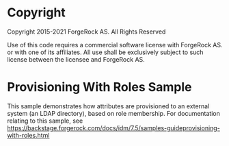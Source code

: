 Copyright
=============
Copyright 2015-2021 ForgeRock AS. All Rights Reserved

Use of this code requires a commercial software license with ForgeRock AS.
or with one of its affiliates. All use shall be exclusively subject
to such license between the licensee and ForgeRock AS.

Provisioning With Roles Sample
==============================

This sample demonstrates how attributes are provisioned to an external system (an LDAP directory),
based on role membership. For documentation relating to this sample, see
https://backstage.forgerock.com/docs/idm/7.5/samples-guideprovisioning-with-roles.html
